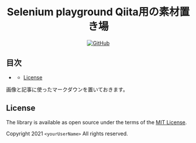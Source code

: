 <h1 align="center">Selenium playground Qiita用の素材置き場</h1>

<!-- TODO https://shields.io/category/license　のサイトでバッジを作れます。 -->

<div align="center"><a href="https://opensource.org/licenses/MIT"><img alt="GitHub" src="https://img.shields.io/github/license/SARDONYX-sard/nodejs-website-autorun-set"></a>
</div>

## 目次

<!-- TOC depthFrom:2 -->

* [](#)
  * [License](#license)

<!-- /TOC -->

画像と記事に使ったマークダウンを置いておきます。

## License

The library is available as open source under the terms of the [MIT License](http://opensource.org/licenses/MIT).

<!-- TODO あなたのユーザ―ネームを記述 -->

Copyright 2021 `<yourUserName>` All rights reserved.

